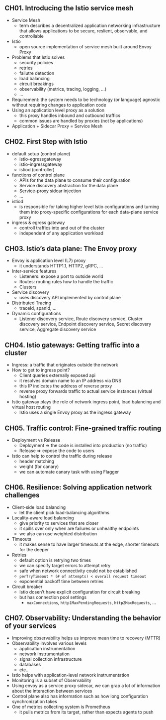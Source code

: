 ## CH01. Introducing the Istio service mesh

- Service Mesh
    - term describes a decentralized application networking infrastructure that allows applications to be secure, reslient, observable, and controllable
- Istio
    - open source implementation of service mesh built around Envoy Proxy
- Problems that Istio solves
    - security policies
    - retries
    - failutre detection
    - load balancing
    - circuit breakings
    - observability (metrics, tracing, logging, …)
    - …
- Requirement: the system needs to be technology (or language) agnostic without requiring changes to application code
- Using an application level proxy as a solution
    - this proxy handles inbound and outbound traffics
    - common issues are handled by proxies (not by applications)
- Application + Sidecar Proxy = Service Mesh

## CH02. First Step with Istio

- default setup (control plane)
    - istio-egressgateway
    - istio-ingressgateway
    - istiod (controller)
- functions of control plane
    - APIs for the data plane to consume their configuration
    - Service discovery abstraction for the data plane
    - Service-proxy sidcar injection
    - …
- istiod
    - is responsible for taking higher level Istio configurations and turning them into proxy-specific configurations for each data-plane service proxy
- ingress & egress gateway
    - controll traffics into and out of the cluster
    - independent of any application workload

## CH03. Istio’s data plane: The Envoy proxy

- Envoy is application level (L7) proxy
    - it understands HTTP1.1, HTTP2, gRPC, …
- Inter-service features
    - Listeners: expose a port to outside world
    - Routes: routing rules how to handle the traffic
    - Clusters
- Service discovery
    - uses discovery API implemented by control plane
- Distributed Tracing
    - traceId, spanId, …
- Dynamic configurations
    - Listener discovery service, Route discovery service, Cluster discovery service, Endpoint discovery service, Secret discovery service, Aggregate discovery service

## CH04. Istio gateways: Getting traffic into a cluster

- Ingress: a traffic that originates outside the network
- How to get to ingress point?
    - Client queries externally exposed api
    - it resolves domain name to an IP address via DNS
    - this IP indicates the address of reverse proxy
    - reverse proxy forwards traffic to actual service instances (virtual hosting)
- Istio gateway plays the role of network ingress point, load balancing and virtual host routing
    - Istio uses a single Envoy proxy as the ingress gateway

## CH05. Traffic control: Fine-grained traffic routing

- Deployment vs Release
    - Deployment ⇒ the code is installed into production (no traffic)
    - Release ⇒ expose the code to users
- Istio can help to control the traffic during release
    - header matching
    - weight (for canary)
    - we can automate canary task with using Flagger

## CH06. Resilience: Solving application network challenges

- Client-side load balancing
    - let the client pick load-balancing algorithms
- Locality-aware load balancing
    - give priority to services that are closer
    - it spills over only when are failures or unhealthy endpoints
    - we also can use weighted distribution
- Timeouts
    - it makes sense to have larger timeouts at the edge, shorter timeouts for the deeper
- Retries
    - default option is retrying two times
    - we can specify target errors to attempt retry
    - safe when network connectivity could not be established
    - `perTryTimeout * (# of attempts) < overall request timeout`
    - exponential backoff time between retries
- Circuit breaker
    - Istio dosen’t have explicit configuration for circuit breaking
    - but has connection pool settings
        - `maxConnections`, `http1MaxPendingRequests`, `http2MaxRequests`, …

## CH07. Observability: Understanding the behavior of your services

- Improving observability helps us improve mean time to recovery (MTTR)
- Observability involves various levels
    - application instrumentation
    - network instrumentation
    - signal collection infrastructure
    - databases
    - etc..
- Istio helps with application-level network instrumentation
- Monitoring is a subset of Observability
- Using envoy as a service proxy sidecar, we can grap a lot of information about the interaction between services
- Control plane also has information such as how long configuration synchronization takes
- One of metrics collecting system is Prometheus
    - it pulls metrics from its target, rather than expects agents to push